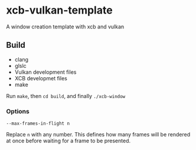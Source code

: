 # xcb-vulkan-template
A window creation template with xcb and vulkan
## Build
 * clang
 * glslc
 * Vulkan development files
 * XCB developmet files
 * make
 
Run `make`, then `cd build`, and finally `./xcb-window`
### Options 
`--max-frames-in-flight n`

Replace `n` with any number. This defines how many frames will be rendered at once before waiting for a frame to be presented.
